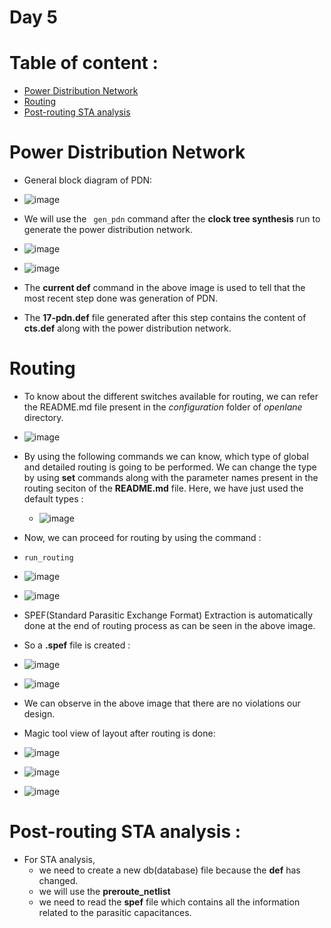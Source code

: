 # Day 5

# Table of content :
   * [Power Distribution Network](#Power-Distribution-Network)
   * [Routing](#Routing)
   * [Post-routing STA analysis](#Post-routing-STA-analysis)


#  Power Distribution Network 

- General block diagram of PDN:
- ![image](https://github.com/Shashank-raut1999/SoC/assets/165283786/45e9dece-5cc0-4979-99ba-8ac88ba76b08)


- We will use the ``` gen_pdn``` command after the **clock tree synthesis** run to generate the power distribution network.
- ![image](https://github.com/Shashank-raut1999/SoC/assets/165283786/180d98a7-298c-4bd0-bd6a-89ebe763a462)
- ![image](https://github.com/Shashank-raut1999/SoC/assets/165283786/fe10a84a-50db-4a83-a4ce-04d651507806)

- The **current def** command in the above image is used to tell that the most recent step done was generation of PDN.
- The **17-pdn.def** file generated after this step contains the content of __cts.def__ along with the power distribution network.


# Routing
- To know about the different switches available for routing, we can refer the README.md file present in the *configuration* folder of *openlane* directory.
- ![image](https://github.com/Shashank-raut1999/SoC/assets/165283786/dba57401-ed9a-4e19-acd2-2db0ecced451)

- By using the following commands we can know, which type of global and detailed routing is going to be performed. We can change the type by using **set** commands along with the parameter names present in the routing seciton of the **README.md** file. Here, we have just used the default types :
  - ![image](https://github.com/Shashank-raut1999/SoC/assets/165283786/26815f32-ebe6-4e1b-85c7-8489a11119ab)
 
- Now, we can proceed for routing by using the command :
- ``` run_routing ```
- ![image](https://github.com/Shashank-raut1999/SoC/assets/165283786/2f76cb50-3e84-4c89-ad2e-68ecb64e5b1f)
- ![image](https://github.com/Shashank-raut1999/SoC/assets/165283786/ef89659e-681a-4d7b-aaca-7e7a41dcf3e6)
- SPEF(Standard Parasitic Exchange Format) Extraction is automatically done at the end of routing process as can be seen in the above image.
- So a **.spef** file is created :
- ![image](https://github.com/Shashank-raut1999/SoC/assets/165283786/9e2220c7-71fe-4008-98b2-d94dc1745ad7)


- ![image](https://github.com/Shashank-raut1999/SoC/assets/165283786/15875958-051e-4b18-a1e0-3e2f591dcdb7)
- We can observe in the above image that there are no violations our design.

- Magic tool view of layout after routing is done:
- ![image](https://github.com/Shashank-raut1999/SoC/assets/165283786/d29f41fc-022c-4ad8-9c35-aaf3c5513d0d)
- ![image](https://github.com/Shashank-raut1999/SoC/assets/165283786/635e1f42-3e34-48cc-8a77-f5251ed18506)
- ![image](https://github.com/Shashank-raut1999/SoC/assets/165283786/6765277d-eaa0-4f40-89de-94d3232c15fa)




# Post-routing STA analysis :
- For STA analysis,
  - we need to create a new db(database) file because the **def** has changed.
  - we will use the **preroute_netlist**
  - we  need to read the **spef** file which contains all the information related to the parasitic capacitances.
 

   

  



   
     



 





